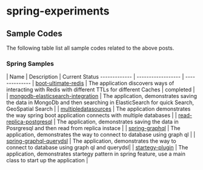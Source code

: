 # spring-experiments

## Sample Codes

The following table list all sample codes related to the above posts.

### Spring Samples


|
 Name  | Description | Current Status
------------- | ------------------ | --------------
| [boot-ultimate-redis](./boot-ultimate-redis) | The application discovers ways of interacting with Redis with different TTLs for different Caches | completed |
| [mongodb-elasticsearch-integration](./mongodb-elasticsearch-integration) | The application, demonstrates saving the data in MongoDb and then searching in ElasticSearch for quick Search, GeoSpatial Search |
| [multipledatasources](./multipledatasources) | The application demonstrates the way spring boot application connects with multiple databases |
| [read-replica-postgresql](./read-replica-postgresql) | The application, demonstrates saving the data in Posrgresql and then read from replica instace |
| [spring-graphql](./spring-graphql) | The application, demonstrates the way to connect to database using graph ql |
| [spring-graphql-querydsl](./spring-graphql-querydsl) | The application, demonstrates the way to connect to database using graph ql and querydsl|
| [startegy-plugin](./startegy-plugin) | The application, demonstrates startegy pattern in spring feature, use a main class to start up the application |
